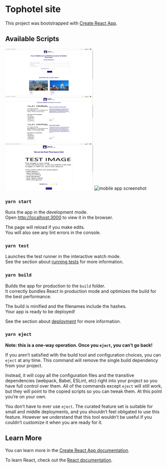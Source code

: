 # Tophotel site

This project was bootstrapped with [Create React App](https://github.com/facebook/create-react-app).

## Available Scripts

<div>
  <img src="https://github.com/FelipeBit/tophotel-web/blob/main/src/assets/img1.jpg" alt="mobile app screenshot" width="280"/>
  <img src="https://github.com/FelipeBit/tophotel-web/blob/main/src/assets/img2.jpg" alt="mobile app screenshot" width="280"/>
  <img src="https://github.com/FelipeBit/tophotel-web/blob/main/src/assets/img3.jpg" alt="mobile app screenshot" width="280"/>
  <img src="https://github.com/FelipeBit/tophotel-web/blob/main/src/assets/img4.jpg" alt="mobile app screenshot" width="280"/>
</div>

### `yarn start`

Runs the app in the development mode.\
Open [http://localhost:3000](http://localhost:3000) to view it in the browser.

The page will reload if you make edits.\
You will also see any lint errors in the console.

### `yarn test`

Launches the test runner in the interactive watch mode.\
See the section about [running tests](https://facebook.github.io/create-react-app/docs/running-tests) for more information.

### `yarn build`

Builds the app for production to the `build` folder.\
It correctly bundles React in production mode and optimizes the build for the best performance.

The build is minified and the filenames include the hashes.\
Your app is ready to be deployed!

See the section about [deployment](https://facebook.github.io/create-react-app/docs/deployment) for more information.

### `yarn eject`

**Note: this is a one-way operation. Once you `eject`, you can’t go back!**

If you aren’t satisfied with the build tool and configuration choices, you can `eject` at any time. This command will remove the single build dependency from your project.

Instead, it will copy all the configuration files and the transitive dependencies (webpack, Babel, ESLint, etc) right into your project so you have full control over them. All of the commands except `eject` will still work, but they will point to the copied scripts so you can tweak them. At this point you’re on your own.

You don’t have to ever use `eject`. The curated feature set is suitable for small and middle deployments, and you shouldn’t feel obligated to use this feature. However we understand that this tool wouldn’t be useful if you couldn’t customize it when you are ready for it.

## Learn More

You can learn more in the [Create React App documentation](https://facebook.github.io/create-react-app/docs/getting-started).

To learn React, check out the [React documentation](https://reactjs.org/).
